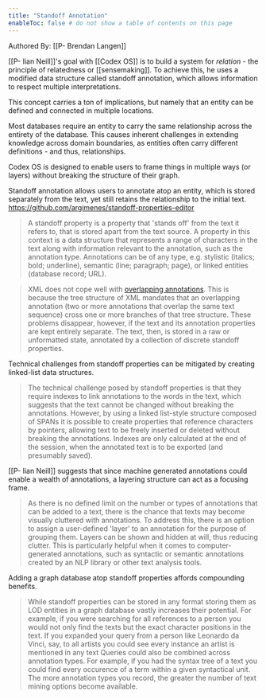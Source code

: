 ```yaml
---
title: "Standoff Annotation"
enableToc: false # do not show a table of contents on this page
---
```

Authored By: [[P- Brendan Langen]]


[[P- Iian Neill]]'s goal with [[Codex OS]] is to build a system for *relation* - the principle of relatedness or [[sensemaking]]. To achieve this, he uses a modified data structure called standoff annotation, which allows information to respect multiple interpretations. 

This concept carries a ton of implications, but namely that an entity can be defined and connected in multiple locations.

Most databases require an entity to carry the same relationship across the entirety of the database. This causes inherent challenges in extending knowledge across domain boundaries, as entities often carry different definitions - and thus, relationships. 

Codex OS is designed to enable users to frame things in multiple ways (or layers) without breaking the structure of their graph. 

Standoff annotation allows users to annotate atop an entity, which is stored separately from the text, yet still retains the relationship to the initial text.
https://github.com/argimenes/standoff-properties-editor

> A standoff property is a property that 'stands off' from the text it refers to, that is stored apart from the text source.
> A property in this context is a data structure that represents a range of characters in the text along with information relevant to the annotation, such as the annotation type. Annotations can be of any type, e.g. stylistic (italics; bold; underline), semantic (line; paragraph; page), or linked entities (database record; URL).

> XML does not cope well with [overlapping annotations](https://en.wikipedia.org/wiki/Overlapping_markup). This is because the tree structure of XML mandates that an overlapping annotation (two or more annotations that overlap the same text sequence) cross one or more branches of that tree structure.
> These problems disappear, however, if the text and its annotation properties are kept entirely separate. The text, then, is stored in a raw or unformatted state, annotated by a collection of discrete standoff properties.

Technical challenges from standoff properties can be mitigated by creating linked-list data structures.

> The technical challenge posed by standoff properties is that they require indexes to link annotations to the words in the text, which suggests that the text cannot be changed without breaking the annotations. However, by using a linked list-style structure composed of SPANs it is possible to create properties that reference characters by pointers, allowing text to be freely inserted or deleted without breaking the annotations. Indexes are only calculated at the end of the session, when the annotated text is to be exported (and presumably saved).

[[P- Iian Neill]] suggests that since machine generated annotations could enable a wealth of annotations, a layering structure can act as a focusing frame. 

> As there is no defined limit on the number or types of annotations that can be added to a text, there is the chance that texts may become visually cluttered with annotations. To address this, there is an option to assign a user-defined 'layer' to an annotation for the purpose of grouping them. Layers can be shown and hidden at will, thus reducing clutter. This is particularly helpful when it comes to computer-generated annotations, such as syntactic or semantic annotations created by an NLP library or other text analysis tools.

Adding a graph database atop standoff properties affords compounding benefits.

> While standoff properties can be stored in any format storing them as LOD entities in a graph database vastly increases their potential. For example, if you were searching for all references to a person you would not only find the texts but the exact character positions in the text. If you expanded your query from a person like Leonardo da Vinci, say, to all artists you could see every instance an artist is mentioned in any text
> Queries could also be combined across annotation types. For example, if you had the syntax tree of a text you could find every occurence of a term within a given syntactical unit. The more annotation types you record, the greater the number of text mining options become available.